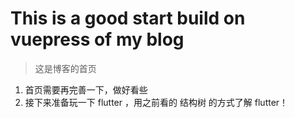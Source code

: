 # This is a good start build on vuepress of my blog
> 这是博客的首页
1. 首页需要再完善一下，做好看些
2. 接下来准备玩一下 flutter ，用之前看的 结构树 的方式了解 flutter！